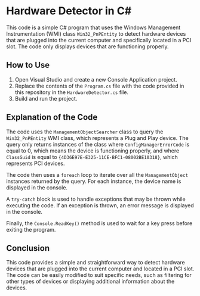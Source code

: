 # Hardware Detector in C#

This code is a simple C# program that uses the Windows Management Instrumentation (WMI) class `Win32_PnPEntity` to detect hardware devices that are plugged into the current computer and specifically located in a PCI slot. The code only displays devices that are functioning properly.

## How to Use

1. Open Visual Studio and create a new Console Application project.
2. Replace the contents of the `Program.cs` file with the code provided in this repository in the `HardwareDetector.cs` file.
3. Build and run the project.

## Explanation of the Code

The code uses the `ManagementObjectSearcher` class to query the `Win32_PnPEntity` WMI class, which represents a Plug and Play device. The query only returns instances of the class where `ConfigManagerErrorCode` is equal to 0, which means the device is functioning properly, and where `ClassGuid` is equal to `{4D36E97E-E325-11CE-BFC1-08002BE10318}`, which represents PCI devices.

The code then uses a `foreach` loop to iterate over all the `ManagementObject` instances returned by the query. For each instance, the device name is displayed in the console.

A `try-catch` block is used to handle exceptions that may be thrown while executing the code. If an exception is thrown, an error message is displayed in the console.

Finally, the `Console.ReadKey()` method is used to wait for a key press before exiting the program.

## Conclusion

This code provides a simple and straightforward way to detect hardware devices that are plugged into the current computer and located in a PCI slot. The code can be easily modified to suit specific needs, such as filtering for other types of devices or displaying additional information about the devices.
